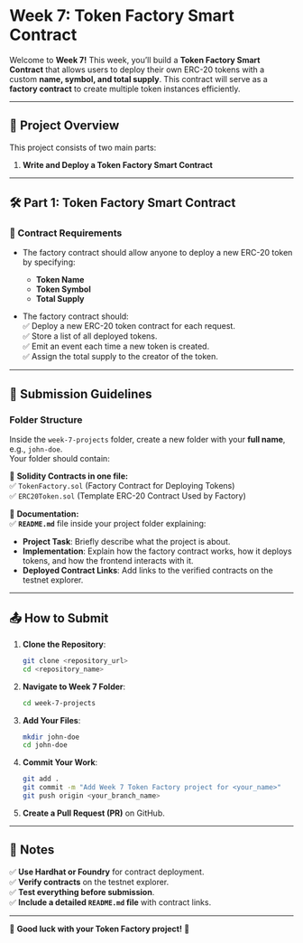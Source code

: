 # **Week 7: Token Factory Smart Contract**  

Welcome to **Week 7!** This week, you’ll build a **Token Factory Smart Contract** that allows users to deploy their own ERC-20 tokens with a custom **name, symbol, and total supply**. This contract will serve as a **factory contract** to create multiple token instances efficiently.  

---

## **📌 Project Overview**  

This project consists of two main parts:  
1. **Write and Deploy a Token Factory Smart Contract**  

---

## **🛠️ Part 1: Token Factory Smart Contract**  

### **📜 Contract Requirements**  

- The factory contract should allow anyone to deploy a new ERC-20 token by specifying:  
  - **Token Name**  
  - **Token Symbol**  
  - **Total Supply**  

- The factory contract should:  
  ✅ Deploy a new ERC-20 token contract for each request.  
  ✅ Store a list of all deployed tokens.  
  ✅ Emit an event each time a new token is created.  
  ✅ Assign the total supply to the creator of the token.  

---

## **📂 Submission Guidelines**  

### **Folder Structure**  
Inside the `week-7-projects` folder, create a new folder with your **full name**, e.g., `john-doe`.  
Your folder should contain:  

📌 **Solidity Contracts in one file:**  
✅ `TokenFactory.sol` (Factory Contract for Deploying Tokens)  
✅ `ERC20Token.sol` (Template ERC-20 Contract Used by Factory)  


📌 **Documentation:**  
✅ **`README.md`** file inside your project folder explaining:
   - **Project Task**: Briefly describe what the project is about.  
   - **Implementation**: Explain how the factory contract works, how it deploys tokens, and how the frontend interacts with it.  
   - **Deployed Contract Links**: Add links to the verified contracts on the testnet explorer. 

---

## **📤 How to Submit**  

1. **Clone the Repository**:  
   ```bash
   git clone <repository_url>
   cd <repository_name>
   ```

2. **Navigate to Week 7 Folder**:  
   ```bash
   cd week-7-projects
   ```

3. **Add Your Files**:  
   ```bash
   mkdir john-doe
   cd john-doe
   ```

4. **Commit Your Work**:  
   ```bash
   git add .
   git commit -m "Add Week 7 Token Factory project for <your_name>"
   git push origin <your_branch_name>
   ```

5. **Create a Pull Request (PR)** on GitHub.  

---

## **📌 Notes**  
✅ **Use Hardhat or Foundry** for contract deployment.  
✅ **Verify contracts** on the testnet explorer.  
✅ **Test everything before submission**.  
✅ **Include a detailed `README.md` file** with contract links.  

---

🚀 **Good luck with your Token Factory project!** 🚀
